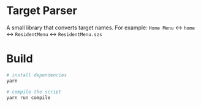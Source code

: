 # Target Parser

A small library that converts target names. For example:
`Home Menu` <-> `home` <-> `ResidentMenu` <-> `ResidentMenu.szs`

# Build

```bash
# install dependencies
yarn

# compile the script
yarn run compile
```
